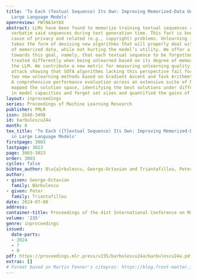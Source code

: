 ```yaml
---
title: 'To Each (Textual Sequence) Its Own: Improving Memorized-Data Unlearning in
  Large Language Models'
openreview: FWlNA3et6X
abstract: LLMs have been found to memorize training textual sequences and regurgitate
  verbatim said sequences during text generation time. This fact is known to be the
  cause of privacy and related (e.g., copyright) problems. Unlearning in LLMs then
  takes the form of devising new algorithms that will properly deal with these side-effects
  of memorized data, while not hurting the model’s utility. We offer a fresh perspective
  towards this goal, namely, that each textual sequence to be forgotten should be
  treated differently when being unlearned based on its degree of memorization within
  the LLM. We contribute a new metric for measuring unlearning quality, an adversarial
  attack showing that SOTA algorithms lacking this perspective fail for privacy, and
  two new unlearning methods based on Gradient Ascent and Task Arithmetic, respectively.
  A comprehensive performance evaluation across an extensive suite of NLP tasks then
  mapped the solution space, identifying the best solutions under different scales
  in model capacities and forget set sizes and quantified the gains of the new approaches.
layout: inproceedings
series: Proceedings of Machine Learning Research
publisher: PMLR
issn: 2640-3498
id: barbulescu24a
month: 0
tex_title: 'To Each ({T}extual Sequence) Its Own: Improving Memorized-Data Unlearning
  in Large Language Models'
firstpage: 3003
lastpage: 3023
page: 3003-3023
order: 3003
cycles: false
bibtex_author: B\u{a}rbulescu, George-Octavian and Triantafillou, Peter
author:
- given: George-Octavian
  family: Bărbulescu
- given: Peter
  family: Triantafillou
date: 2024-07-08
address:
container-title: Proceedings of the 41st International Conference on Machine Learning
volume: '235'
genre: inproceedings
issued:
  date-parts:
  - 2024
  - 7
  - 8
pdf: https://proceedings.mlr.press/v235/barbulescu24a/barbulescu24a.pdf
extras: []
# Format based on Martin Fenner's citeproc: https://blog.front-matter.io/posts/citeproc-yaml-for-bibliographies/
---
```

